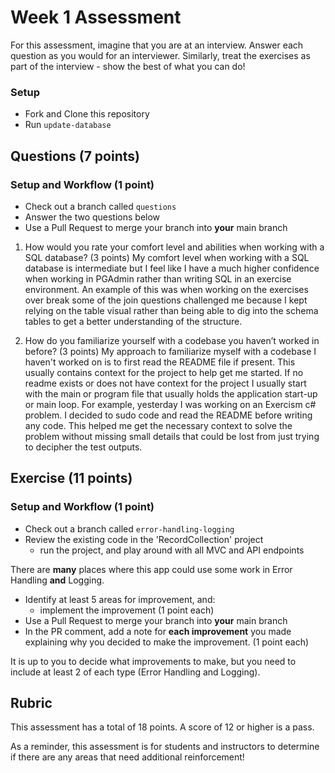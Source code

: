 # Week 1 Assessment

For this assessment, imagine that you are at an interview.  Answer each question as you would for an interviewer.  Similarly, treat the exercises as part of the interview - show the best of what you can do!

### Setup
* Fork and Clone this repository
* Run `update-database`

## Questions (7 points)

### Setup and Workflow (1 point)
* Check out a branch called `questions`
* Answer the two questions below
* Use a Pull Request to merge your branch into **your** main branch

1. How would you rate your comfort level and abilities when working with a SQL database? (3 points)
My comfort level when working with a SQL database is intermediate but I feel like I have a much higher confidence when working in PGAdmin rather than writing SQL in an exercise environment. An example of this was when working on the exercises over break some of the join questions challenged me because I kept relying on the table visual rather than being able to dig into the schema tables to get a better understanding of the structure. 


2. How do you familiarize yourself with a codebase you haven’t worked in before? (3 points)
My approach to familiarize myself with a codebase I haven't worked on is to first read the README file if present. This usually contains context for the project to help get me started. If no readme exists or does not have context for the project I usually start with the main or program file that usually holds the application start-up or main loop. For example, yesterday I was working on an Exercism c# problem. I decided to sudo code and read the README before writing any code. This helped me get the necessary context to solve the problem without missing small details that could be lost from just trying to decipher the test outputs.  

## Exercise (11 points)

### Setup and Workflow (1 point)
* Check out a branch called `error-handling-logging`
* Review the existing code in the 'RecordCollection' project
	* run the project, and play around with all MVC and API endpoints

There are **many** places where this app could use some work in Error Handling **and** Logging.
* Identify at least 5 areas for improvement, and:
	* implement the improvement (1 point each)
* Use a Pull Request to merge your branch into **your** main branch
* In the PR comment, add a note for **each improvement** you made explaining why you decided to make the improvement. (1 point each)

It is up to you to decide what improvements to make, but you need to include at least 2 of each type (Error Handling and Logging).

## Rubric

This assessment has a total of 18 points.  A score of 12 or higher is a pass.

As a reminder, this assessment is for students and instructors to determine if there are any areas that need additional reinforcement!

